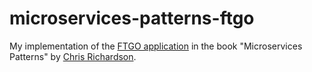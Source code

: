 # microservices-patterns-ftgo
My implementation of the [FTGO application](https://github.com/microservices-patterns/ftgo-application) in the book "Microservices Patterns" by [Chris Richardson](http://chrisrichardson.net/).
